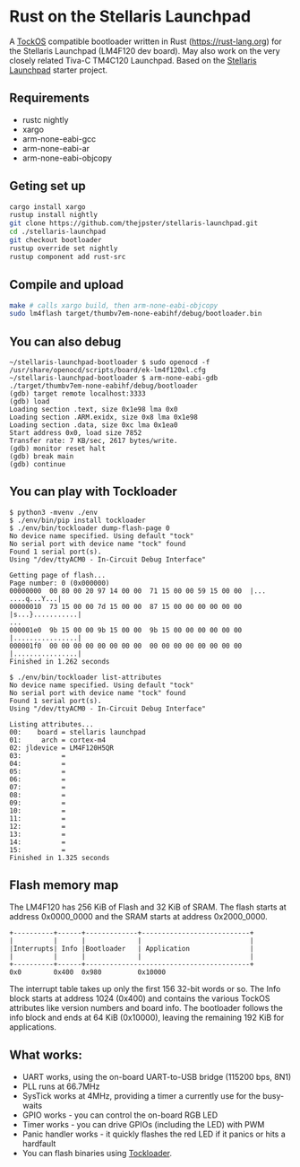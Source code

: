 # Rust on the Stellaris Launchpad

A [TockOS](https://tockos.org) compatible bootloader written in Rust (https://rust-lang.org) for the Stellaris Launchpad (LM4F120 dev board). May also work on the very closely related Tiva-C TM4C120 Launchpad. Based on the [Stellaris Launchpad](https://github.com/thejpster/stellaris-launchpad) starter project.

## Requirements

* rustc nightly
* xargo
* arm-none-eabi-gcc
* arm-none-eabi-ar
* arm-none-eabi-objcopy

## Geting set up

```bash
cargo install xargo
rustup install nightly
git clone https://github.com/thejpster/stellaris-launchpad.git
cd ./stellaris-launchpad
git checkout bootloader
rustup override set nightly
rustup component add rust-src
```

## Compile and upload

```bash
make # calls xargo build, then arm-none-eabi-objcopy
sudo lm4flash target/thumbv7em-none-eabihf/debug/bootloader.bin
```

## You can also debug

```
~/stellaris-launchpad-bootloader $ sudo openocd -f /usr/share/openocd/scripts/board/ek-lm4f120xl.cfg
~/stellaris-launchpad-bootloader $ arm-none-eabi-gdb ./target/thumbv7em-none-eabihf/debug/bootloader
(gdb) target remote localhost:3333
(gdb) load
Loading section .text, size 0x1e98 lma 0x0
Loading section .ARM.exidx, size 0x8 lma 0x1e98
Loading section .data, size 0xc lma 0x1ea0
Start address 0x0, load size 7852
Transfer rate: 7 KB/sec, 2617 bytes/write.
(gdb) monitor reset halt
(gdb) break main
(gdb) continue
```

## You can play with Tockloader

```
$ python3 -mvenv ./env
$ ./env/bin/pip install tockloader
$ ./env/bin/tockloader dump-flash-page 0
No device name specified. Using default "tock"
No serial port with device name "tock" found
Found 1 serial port(s).
Using "/dev/ttyACM0 - In-Circuit Debug Interface"

Getting page of flash...
Page number: 0 (0x000000)
00000000  00 80 00 20 97 14 00 00  71 15 00 00 59 15 00 00  |... ....q...Y...|
00000010  73 15 00 00 7d 15 00 00  87 15 00 00 00 00 00 00  |s...}...........|
...
000001e0  9b 15 00 00 9b 15 00 00  9b 15 00 00 00 00 00 00  |................|
000001f0  00 00 00 00 00 00 00 00  00 00 00 00 00 00 00 00  |................|
Finished in 1.262 seconds

$ ./env/bin/tockloader list-attributes
No device name specified. Using default "tock"
No serial port with device name "tock" found
Found 1 serial port(s).
Using "/dev/ttyACM0 - In-Circuit Debug Interface"

Listing attributes...
00:    board = stellaris launchpad
01:     arch = cortex-m4
02: jldevice = LM4F120H5QR
03:          = 
04:          = 
05:          = 
06:          = 
07:          = 
08:          = 
09:          = 
10:          = 
11:          = 
12:          = 
13:          = 
14:          = 
15:          = 
Finished in 1.325 seconds
```

## Flash memory map

The LM4F120 has 256 KiB of Flash and 32 KiB of SRAM. The flash
starts at address 0x0000_0000 and the SRAM starts at address
0x2000_0000.


```
+----------+------+-------------+---------------------------+
|          |      |             |                           |
|Interrupts| Info |Bootloader   | Application               |
|          |      |             |                           |
+----------+------+-----------------------------------------+
0x0        0x400  0x980         0x10000
```

The interrupt table takes up only the first 156 32-bit words or so. The Info
block starts at address 1024 (0x400) and contains the various TockOS
attributes like version numbers and board info. The bootloader follows the
info block and ends at 64 KiB (0x10000), leaving the remaining 192 KiB for
applications.

## What works:

* UART works, using the on-board UART-to-USB bridge (115200 bps, 8N1)
* PLL runs at 66.7MHz
* SysTick works at 4MHz, providing a timer a currently use for the busy-waits
* GPIO works - you can control the on-board RGB LED
* Timer works - you can drive GPIOs (including the LED) with PWM
* Panic handler works - it quickly flashes the red LED if it panics or hits a hardfault
* You can flash binaries using [Tockloader](https://www.pypi.org/project/tockloader).
